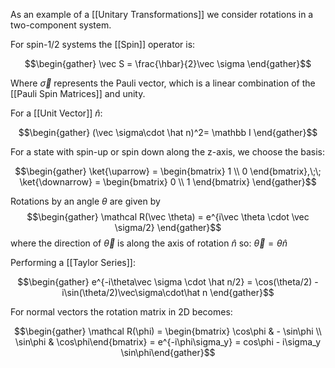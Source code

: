 As an example of a [[Unitary Transformations]] we consider rotations in a two-component system. 

For spin-1/2 systems the [[Spin]] operator is: 

$$\begin{gather} \vec S = \frac{\hbar}{2}\vec \sigma \end{gather}$$

Where $\vec \sigma$ represents the Pauli vector, which is a linear combination of the [[Pauli Spin Matrices]] and unity. 

For a [[Unit Vector]] $\hat n$: 

$$\begin{gather} (\vec \sigma\cdot \hat n)^2= \mathbb I \end{gather}$$

For a state with spin-up or spin down along the z-axis, we choose the basis:

$$\begin{gather} \ket{\uparrow} = \begin{bmatrix} 1 \\ 0 \end{bmatrix},\;\; \ket{\downarrow} = \begin{bmatrix} 0 \\ 1 \end{bmatrix} \end{gather}$$

Rotations by an angle $\theta$ are given by $$\begin{gather} \mathcal R(\vec \theta) = e^{i\vec \theta \cdot \vec \sigma/2} \end{gather}$$ where the direction of $\vec \theta$ is along the axis of rotation $\hat n$ so: $\vec \theta = \theta \hat n$ 

Performing a [[Taylor Series]]: 

$$\begin{gather} e^{-i\theta\vec \sigma \cdot \hat n/2} = \cos(\theta/2) - i\sin(\theta/2)\vec\sigma\cdot\hat n \end{gather}$$

For normal vectors the rotation matrix in 2D becomes: 

$$\begin{gather} \mathcal R(\phi) = \begin{bmatrix} \cos\phi & - \sin\phi \\ \sin\phi & \cos\phi\end{bmatrix} = e^{-i\phi\sigma_y} = cos\phi - i\sigma_y \sin\phi\end{gather}$$